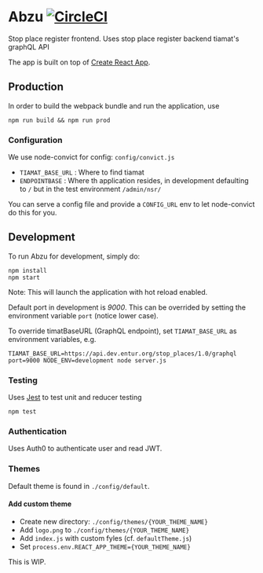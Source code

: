 # Abzu [![CircleCI](https://circleci.com/gh/entur/abzu/tree/master.svg?style=svg)](https://circleci.com/gh/entur/abzu/tree/master)

Stop place register frontend.
Uses stop place register backend tiamat's graphQL API

The app is built on top of [Create React App](https://create-react-app.dev/docs/getting-started).

## Production

In order to build the webpack bundle and run the application, use

```
npm run build && npm run prod
```

### Configuration

We use node-convict for config: `config/convict.js`

* `TIAMAT_BASE_URL` : Where to find tiamat
* `ENDPOINTBASE` : Where th application resides, in development defaulting
  to `/` but in the test environment `/admin/nsr/`

You can serve a config file and provide a `CONFIG_URL` env to let node-convict do this for you.

## Development

To run Abzu for development, simply do:

```
npm install
npm start
```

Note: This will launch the application with hot reload enabled.

Default port in development is _9000_. This can be overrided by setting the environment
variable `port` (notice lower case).

To override timatBaseURL (GraphQL endpoint), set `TIAMAT_BASE_URL` as environment variables, e.g.

```
TIAMAT_BASE_URL=https://api.dev.entur.org/stop_places/1.0/graphql port=9000 NODE_ENV=development node server.js
```


### Testing

Uses [Jest](https://facebook.github.io/jest/) to test unit and reducer testing

```
npm test
```

### Authentication

Uses Auth0 to authenticate user and read JWT.

### Themes

Default theme is found in `./config/default`.

#### Add custom theme

* Create new directory: `./config/themes/{YOUR_THEME_NAME}`
* Add `logo.png` to `./config/themes/{YOUR_THEME_NAME}`
* Add `index.js` with custom fyles (cf. `defaultTheme.js`)
* Set `process.env.REACT_APP_THEME={YOUR_THEME_NAME}`

This is WIP.

